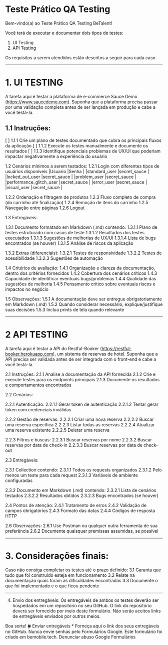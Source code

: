 
# Teste Prático QA Testing

Bem-vindo(a) ao Teste Prático QA Testing BeTalent!

Você terá de executar e documentar dois tipos de testes:
1. UI Testing
2. API Testing

Os requisitos a serem atendidos estão descritos a seguir para cada caso.

---------------------------------
# 1. UI TESTING

A tarefa aqui é testar a plataforma de e-commerce Sauce Demo (https://www.saucedemo.com). Suponha que a plataforma precisa passar por uma validação completa antes de ser lançada em produção e cabe a você testá-la.

## 1.1 Instruções:

[ ] 1.1.1 Crie um plano de testes documentado que cubra os principais fluxos da aplicação
[ ] 1.1.2 Execute os testes manualmente e documente os resultados
[ ] 1.1.3 Identifique potenciais problemas de UX/UI que poderiam impactar negativamente a experiência do usuário 

1.2 Cenários mínimos a serem testados:
1.2.1 Login com diferentes tipos de usuários disponíveis 
 |Usuario                   |Senha          |
 |standard_user             |secret_sauce   |
 |locked_out_user           |secret_sauce   |
 |problem_user              |secret_sauce   |
 |performance_glitch_user   |secret_sauce   |
 |error_user                |secret_sauce   |
 |visual_user               |secret_sauce   |


1.2.2 Ordenação e filtragem de produtos 
1.2.3 Fluxo completo de compra (do carrinho até finalização) 
1.2.4 Remoção de itens do carrinho 
1.2.5 Navegação entre páginas 
1.2.6 Logout

1.3 Entregáveis:

1.3.1 Documento formatado em Markdown (.md) contendo:
1.3.1.1 Plano de testes estruturado com casos de teste
1.3.1.2 Resultados dos testes executados
1.3.1.3 Sugestões de melhorias de UX/UI
1.3.1.4 Lista de bugs encontrados (se houver)
1.3.1.5 Análise de riscos da aplicação

1.3.2 Extras (diferenciais):
1.3.2.1 Testes de responsividade
1.3.2.2 Testes de acessibilidade
1.3.2.3 Sugestões de automação

1.4 Critérios de avaliação:
1.4.1 Organização e clareza da documentação, dentro dos critérios fornecidos
1.4.2 Cobertura dos cenários críticos
1.4.3 Capacidade de identificar eventuais bugs/problemas
1.4.4 Qualidade das sugestões de melhoria
1.4.5 Pensamento crítico sobre eventuais riscos e impactos no negócio

1.5 Observações:
1.5.1 A documentação deve ser entregue obrigatoriamente em Markdown (.md)
1.5.2 Quando considerar necessário, explique/justifique suas decisões
1.5.3 Inclua prints de tela quando relevante

---------------------------------
# 2 API TESTING

A tarefa aqui é testar a API do Restful-Booker (https://restful-booker.herokuapp.com), um sistema de reservas de hotel. Suponha que a API precisa ser validada antes de ser integrada com o front-end e cabe a você testá-la. 

2.1 Instruções:
2.1.1 Analise a documentação da API fornecida 
2.1.2 Crie e execute testes para os endpoints principais 
2.1.3 Documente os resultados e comportamentos encontrados 

2.2 Cenários:

2.2.1 Autenticação:
2.2.1.1 Gerar token de autenticação 
2.2.1.2 Tentar gerar token com credenciais inválidas

2.2.2 Gestão de reservas:
2.2.2.1 Criar uma nova reserva 
2.2.2.2 Buscar uma reserva específica 
2.2.2.3 Listar todas as reservas 
2.2.2.4 Atualizar uma reserva existente 
2.2.2.5 Deletar uma reserva

2.2.3 Filtros e buscas:
2.2.3.1 Buscar reservas por nome 
2.2.3.2 Buscar reservas por data de check-in 
2.2.3.3 Buscar reservas por data de check-out 

2.3 Entregáveis:

2.3.1 Collection contendo: 
2.3.1.1 Todos os requests organizados
2.3.1.2 Pelo menos um teste para cada request 
2.3.1.3 Variáveis de ambiente configuradas 

2.3.2 Documento em Markdown (.md) contendo: 
2.3.2.1 Lista de cenários testados 
2.3.2.2 Resultados obtidos 
2.3.2.3 Bugs encontrados (se houver)

2.4 Pontos de atenção:
2.4.1 Tratamento de erros 
2.4.2 Validação de campos obrigatórios
2.4.3 Formato das datas 
2.4.4 Códigos de resposta HTTP 

2.6 Observações:
2.6.1 Use Postman ou qualquer outra ferramenta de sua preferência 
2.6.2 Documente quaisquer premissas assumidas, se possível

-----------------------------------

# 3. Considerações finais:
Caso não consiga completar os testes até o prazo definido:
3.1 Garanta que tudo que foi construído esteja em funcionamento
3.2 Relate na documentação quais foram as dificuldades encontradas
3.3 Documente o que foi implementado e o que ficou pendente

-----------------------------------
4. Envio dos entregáveis:
Os entregáveis de ambos os testes deverão ser hospedados em um repositório no seu GitHub. O link do repositório deverá ser fornecido por meio deste formulário. Não serão aceitos links de entregáveis enviados por outros meios.

Boa sorte! 🍀
Enviar entregáveis
*
Forneça aqui o link dos seus entregáveis no GitHub.
Nunca envie senhas pelo Formulários Google.
Este formulário foi criado em bemobile.tech. Denunciar abuso
Google Formulários